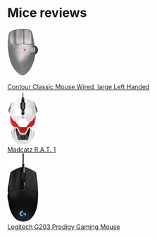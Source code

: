# Mice reviews


<a href="contour_classic"><img src=".pix/contour_classic1.webp" style="width: 70px; height: auto;"><figcaption>Contour Classic Mouse Wired, large Left Handed</figcaption></a> <a href="mad_catz"><img src=".pix/mad_catz.webp" style="width: 70px; height: auto;"><figcaption>Madcatz R.A.T. 1</figcaption></a> <a href="logitech_g203"><img src=".pix/logitech_g203.webp" style="width: 70px; height: auto;"><figcaption>Logitech G203 Prodigy Gaming Mouse</figcaption></a> 
